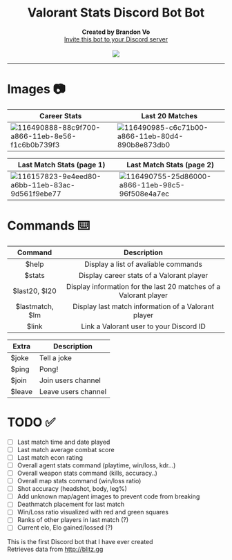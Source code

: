 <h1 align="center">Valorant Stats Discord Bot Bot</h1>
<p align="center">
  <b>Created by Brandon Vo</b><br>
  <a href="https://discord.com/api/oauth2/authorize?client_id=833535533287866398&permissions=2417093728&scope=bot">Invite this bot to your Discord server</a> 
  <br><br>
  <img src="https://static.wikia.nocookie.net/valorant/images/b/b5/Precision_Spray.gif/revision/latest/scale-to-width-down/250?cb=20210110011244">
</p>

---
# Images 📷
| Career Stats        | Last 20 Matches | 
| ------------- |-------------| 
| ![116490888-88c9f700-a866-11eb-8e56-f1c6b0b739f3](https://user-images.githubusercontent.com/76707560/116766721-f9554d00-a9f9-11eb-9157-84dbd4bfbf27.png) | ![116490985-c6c71b00-a866-11eb-80d4-890b8e873db0](https://user-images.githubusercontent.com/76707560/116766715-efcbe500-a9f9-11eb-8c2c-8771f445742f.png)

| Last Match Stats (page 1) | Last Match Stats (page 2) |
| ------------- | ----------- | 
| ![116157823-9e4eed80-a6bb-11eb-83ac-9d561f9ebe77](https://user-images.githubusercontent.com/76707560/116766736-096d2c80-a9fa-11eb-8757-a325ac67c7d8.jpg) | ![116490755-25d86000-a866-11eb-98c5-96f508e4a7ec](https://user-images.githubusercontent.com/76707560/116766739-0d994a00-a9fa-11eb-8726-8985507cdcef.png)

# Commands ⌨️
| Command        | Description    | 
| :-----------: | :--------: | 
| $help      | Display a list of avaliable commands      | 
| $stats      | Display career stats of a Valorant player | 
| $last20, $l20      | Display information for the last 20 matches of a Valorant player |  
| $lastmatch, $lm      | Display last match information of a Valorant player |  
| $link | Link a Valorant user to your Discord ID    |

| Extra        | Description    | 
| ------------- |-------------| 
| $joke      | Tell a joke      | 
| $ping      | Pong!             | 
| $join      |Join users channel |  
| $leave | Leave users channel    |

# TODO ✅
- [ ] Last match time and date played
- [ ] Last match average combat score
- [ ] Last match econ rating
- [ ] Overall agent stats command (playtime, win/loss, kdr...)
- [ ] Overall weapon stats command (kills, accuracy..)
- [ ] Overall map stats command (win/loss ratio)
- [ ] Shot accuracy (headshot, body, leg%)
- [ ] Add unknown map/agent images to prevent code from breaking
- [ ] Deathmatch placement for last match
- [ ] Win/Loss ratio visualized with red and green squares
- [ ] Ranks of other players in last match (?)
- [ ] Current elo, Elo gained/lossed (?)

This is the first Discord bot that I have ever created  
Retrieves data from http://blitz.gg 
 
 
 
 
 
 
 

